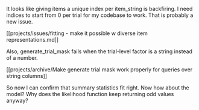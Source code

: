 It looks like giving items a unique index per item_string is backfiring. I need indices to start from 0 per trial for my codebase to work. That is probably a new issue. 

[[projects/issues/fitting - make it possible w diverse item representations.md]]

Also, generate_trial_mask fails when the trial-level factor is a string instead of a number.

[[projects/archive/Make generate trial mask work properly for queries over string columns]]

So now I can confirm that summary statistics fit right. Now how about the model? Why does the likelihood function keep returning odd values anyway?